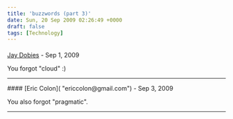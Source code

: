 ```yaml
---
title: 'buzzwords (part 3)'
date: Sun, 20 Sep 2009 02:26:49 +0000
draft: false
tags: [Technology]
---
```



#### 
[Jay Dobies](http://noopenblockers.com "jason.dobies@gmail.com") - <time datetime="2009-09-21 11:01:24">Sep 1, 2009</time>

You forgot "cloud" :)
<hr />
#### 
[Eric Colon]( "ericcolon@gmail.com") - <time datetime="2009-09-23 19:33:22">Sep 3, 2009</time>

You also forgot "pragmatic".
<hr />
